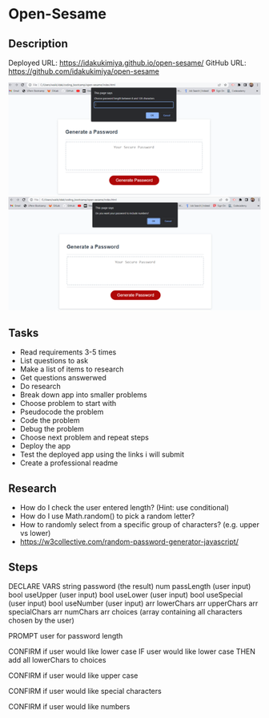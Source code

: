 # Open-Sesame

## Description


Deployed URL: https://idakukimiya.github.io/open-sesame/
GitHub URL: https://github.com/idakukimiya/open-sesame


![alt text](assets/image/screenshotOS.cbc1.png)
![alt text](assets/image/screenshotOS.cbc2.png)

Tasks
-----
- Read requirements 3-5 times
- List questions to ask
- Make a list of items to research
- Get questions answerwed
- Do research
- Break down app into smaller problems
- Choose problem to start with
- Pseudocode the problem
- Code the problem
- Debug the problem
- Choose next problem and repeat steps
- Deploy the app
- Test the deployed app using the links i will submit
- Create a professional readme

Research
--------
- How do I check the user entered length? (Hint: use conditional)
- How do I use Math.random() to pick a random letter?
- How to randomly select from a specific group of characters? (e.g. upper vs lower)
- https://w3collective.com/random-password-generator-javascript/

Steps
-----
DECLARE VARS
string password (the result)
num passLength (user input)
bool useUpper (user input)
bool useLower (user input)
bool useSpecial (user input)
bool useNumber (user input)
arr lowerChars
arr upperChars
arr specialChars
arr numChars
arr choices (array containing all characters chosen by the user)

PROMPT user for password length

CONFIRM if user 
would like lower case
IF user would like lower case
THEN add all lowerChars to choices

CONFIRM if user would like upper case

CONFIRM if user would like special characters

CONFIRM if user would like numbers


